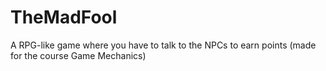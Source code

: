 # TheMadFool
A RPG-like game where you have to talk to the NPCs to earn points (made for the course Game Mechanics)
